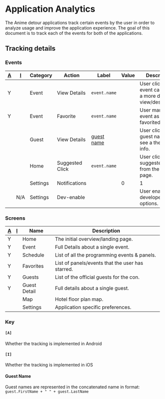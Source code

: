 Application Analytics
=====================

The Anime detour applications track certain events by the user
in order to analyze usage and improve the application experience.
The goal of this document is to track each of the events for
both of the applications.

Tracking details
----------------

### Events

[A] | [I] | Category | Action          | Label        | Value | Description
----|-----|----------|-----------------|--------------|-------|------------
 Y  |     | Event    | View Details    | `event.name` |       | User clicks on an event card to see a more detailed view/description.
 Y  |     | Event    | Favorite        | `event.name` |       | User marks the event as favorited/starred.
    |     | Guest    | View Details    | [guest name] |       | User clicks on a guest name to see a the full bio info.
    |     | Home     | Suggested Click | `event.name` |       | User clicks on a suggested event from the home page.
    |     | Settings | Notifications   |              | 0|1   | User has enabled or disabled notifications. 0=off 1=on
    | N/A | Settings | Dev-enable      |              |       | User enabled developer options.


### Screens

[A] | [I] | Name         | Description
----|-----|--------------|------------
 Y  |     | Home         | The initial overview/landing page.
 Y  |     | Event        | Full Details about a single event.
 Y  |     | Schedule     | List of all the programming events & panels.
 Y  |     | Favorites    | List of panels/events that the user has starred.
 Y  |     | Guests       | List of the official guests for the con.
 Y  |     | Guest Detail | Full details about a single guest.
    |     | Map          | Hotel floor plan map.
    |     | Settings     | Application specific preferences.


### Key

#### `[A]`
Whether the tracking is implemented in Android

#### `[I]`
Whether the tracking is implemented in iOS

#### Guest Name
Guest names are represented in the concatenated name in format:
`guest.FirstName + " " + guest.LastName`

[A]: #a
[I]: #i
[Guest Name]: #guest-name
